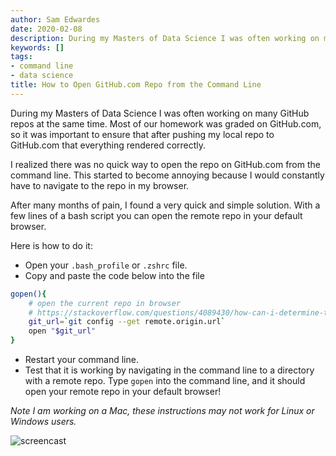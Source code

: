 ```yaml
---
author: Sam Edwardes
date: 2020-02-08
description: During my Masters of Data Science I was often working on many GitHub repos at the same time. Most of our homework was graded on GitHub.com, so it was important to ensure that after pushing my local repo to GitHub.com that everything rendered correctly.
keywords: []
tags:
- command line
- data science
title: How to Open GitHub.com Repo from the Command Line
---
```


During my Masters of Data Science I was often working on many GitHub repos at the same time. Most of our homework was graded on GitHub.com, so it was important to ensure that after pushing my local repo to GitHub.com that everything rendered correctly.



I realized there was no quick way to open the repo on GitHub.com from the command line. This started to become annoying because I would constantly have to navigate to the repo in my browser.

After many months of pain, I found a very quick and simple solution. With a few lines of a bash script you can open the remote repo in your default browser.

Here is how to do it:

- Open your `.bash_profile` or `.zshrc` file.
- Copy and paste the code below into the file

```bash {linenos=table}
gopen(){
    # open the current repo in browser
    # https://stackoverflow.com/questions/4089430/how-can-i-determine-the-url-that-a-local-git-repository-was-originally-cloned-fr
    git_url=`git config --get remote.origin.url`
    open "$git_url"
}
```

- Restart your command line.
- Test that it is working by navigating in the command line to a directory with a remote repo. Type `gopen` into the command line, and it should open your remote repo in your default browser!

*Note I am working on a Mac, these instructions may not work for Linux or Windows users.*

![screencast](https://i.imgur.com/rMNNld4.gif)
